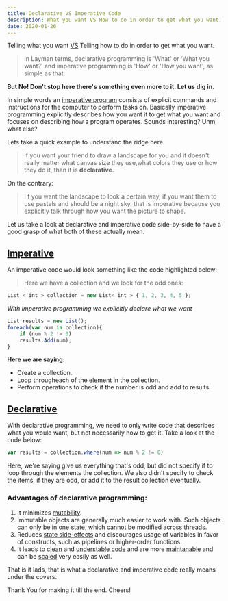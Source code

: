 ```yaml
---
title: Declarative VS Imperative Code
description: What you want VS How to do in order to get what you want...
date: 2020-01-26
---
```


Telling what you want <ins class="sub-ins-2">VS</ins> Telling how to do in order to get what you want.

> In Layman terms, declarative programming is 'What' or 'What you want?' and imperative programming is 'How' or 'How you want', as simple as that.

**But No! Don't stop here there's something even more to it. Let us dig in.**

In simple words an <ins class="sub-ins-2">imperative program</ins> consists of explicit commands and instructions for the computer to perform tasks on. Basically imperative programming explicitly describes how you want it to get what you want and focuses on describing how a program operates. Sounds interesting? Uhm, what else?

Lets take a quick example to understand the ridge here.

> If you want your friend to draw a landscape for you and it doesn't really matter what canvas size they use,what colors they use or how they do it, than it is **declarative**.

On the contrary:

> I f you want the landscape to look a certain way, if you want them to use pastels and should be a night sky, that is imperative because you explicitly talk through how you want the picture to shape.

Let us take a look at declarative and imperative code side-by-side to have a good grasp of what both of these actually mean.

## <ins class="sub-ins">Imperative</ins>

An imperative code would look something like the code highlighted below:

> Here we have a collection and we look for the odd ones:

```javascript
List < int > collection = new List< int > { 1, 2, 3, 4, 5 };
```

_With imperative programming we explicitly declare what we want_

```javascript
List results = new List();
foreach(var num in collection){
    if (num % 2 != 0)
    results.Add(num);
}
```

**Here we are saying:**

- Create a collection.
- Loop througheach of the element in the collection.
- Perform operations to check if the number is odd and add to results.

## <ins class="sub-ins">Declarative</ins>

With declarative programming, we need to only write code that describes what you would want, but not necessarily how to get it. Take a look at the code below:

```javascript
var results = collection.where(num => num % 2 != 0)
```

Here, we're saying give us everything that's odd, but did not specify if to loop through the elements the collection. We also didn't specify to check the items, if they are odd, or add it to the result collection eventually.

### Advantages of declarative programming:

1. It minimizes <ins class="sub-ins-2">mutability</ins>.
2. Immutable objects are generally much easier to work with. Such objects can only be in one <ins class="sub-ins-2">state</ins>, which cannot be modified across threads.
3. Reduces <ins class="sub-ins-2">state side-effects</ins> and discourages usage of variables in favor of constructs, such as pipelines or higher-order functions.
4. It leads to <ins class="sub-ins-2">clean</ins> and <ins class="sub-ins-2">understable code</ins> and are more <ins class="sub-ins-2">maintanable</ins> and can be <ins class="sub-ins-2">scaled</ins> very easily as well.

That is it lads, that is what a declarative and imperative code really means under the covers.

Thank You for making it till the end. Cheers!
